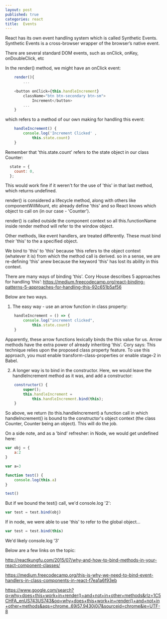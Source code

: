 ```yaml
---
layout: post
published: true
categories: react
title:  Events
---
```


React has its own event handling system which is called Synthetic Events. Synthetic Events is a cross-browser wrapper of the browser’s native event. 

There are several standard DOM events, such as onClick, onKey, onDoubleClick, etc

In the render() method, we might have an onClick event: 

```javascript
    render(){
        ...
    
    <button onClick={this.handleIncrement} 
        className="btn btn-secondary btn-sm">
            Increment</button>
        ...
    }
```

which refers to a method of our own making for handling this event: 

```javascript
    handleIncrement() {
        console.log('Increment Clicked' , 
            this.state.count)
    }
```

Remember that 'this.state.count' refers to the state object in our class Counter: 

```javascript
  state = {
    count: 0,
  };
```

This would work fine if it weren't for the use of 'this' in that last method, which returns undefined. 

render() is considered a lifecycle method, along with others like componentWillMount, etc already define 'this' and so React knows which object to call on (in our case - 'Counter').

render() is called outside the component context so all this.functionName inside render method will refer to the window object.

Other methods, like event handlers, are treated differently.  These must bind their 'this' to the a specified object.  

We bind to 'this' to 'this' because 'this refers to the object context (whatever it is) from which the method call is derived.  so in a sense, we are re-defining 'this' anew because the keyword 'this' has lost its ability in this context. 

There are many ways of binding 'this'.  Cory House describes 5 approaches for handling ‘this’: https://medium.freecodecamp.org/react-binding-patterns-5-approaches-for-handling-this-92c651b5af56

Below are two ways. 

1) The easy way - use an arrow function in class property: 

```javascript
    handleIncrement = () => {
        console.log("increment clicked", 
            this.state.count)
    }
 ```

Apparently, these arrow functions lexically binds the this value for us. Arrow methods have the extra power of already inheriting 'this'.  Cory says: This technique relies upon the proposed class property feature. To use this approach, you must enable transform-class-properties or enable stage-2 in Babel.

2) A longer way is to bind in the constructor.  Here, we would leave the handleIncrement method as it was, and add a constructor: 


```javascript
    constructor() {
        super();
        this.handleIncrement = 
            this.handleIncrement.bind(this);
    }
```

So above, we return (to this.handleIncrement) a function call in which handleIncrement() is bound to the constructor's object context (the class Counter, Counter being an object).  This will do the job.  
 
On a side note, and as a 'bind' refresher: in Node, we would get undefined here: 

```javascript
var obj = {
    a:2
}

var a=3

function test() {
    console.log(this.a)
}

test()
```

But if we bound the test() call, we'd console.log '2': 


```javascript
var test = test.bind(obj)
```

If in node, we were able to use 'this' to refer to the global object...

```javascript
var test = test.bind(this)
```

We'd likely console.log '3'


Below are a few links on the topic: 

http://reactkungfu.com/2015/07/why-and-how-to-bind-methods-in-your-react-component-classes/


https://medium.freecodecamp.org/this-is-why-we-need-to-bind-event-handlers-in-class-components-in-react-f7ea1a6f93eb


https://www.google.com/search?q=why+does+this+work+in+render()+and+not+in+other+methods&rlz=1C5CHFA_enUS743US743&oq=why+does+this+work+in+render()+and+not+in+other+methods&aqs=chrome..69i57.9430j0j7&sourceid=chrome&ie=UTF-8



 

 